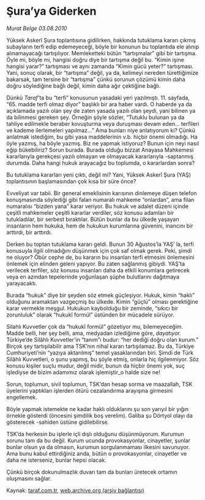 # Şura’ya Giderken

*Murat Belge 03.08.2010*

<div class="yazi"><p>Yüksek Askerî Şura toplantısına gidilirken, hakkında tutuklama kararı çıkmış subayların terfi edip edemeyeceği, böyle bir konunun bu toplantıda ele alınıp alınamayacağı tartışılıyor. Memleketteki bütün “tartışmalar” gibi bir tartışma. Öyle mi, böyle mi, hangisi doğru diye bir tartışma değil bu. “Kimin işine hangisi yarar?” tartışması ve aynı zamanda “Kimin gücü yeter?” tartışması. Yani, sonuç olarak, bir “tartışma” değil, ya da, kelimeyi nereden türettiğimize bakarsak, tam tersine bir “tartışma” çünkü sorunun çözümü kimin daha doğru söylediğine bağlı değil, kimin daha ağır çektiğine bağlı.</p>
<p>Dünkü <i>Taraf’</i>ta bu “terfi” konusunun yasadaki yeri yazılmıştı. 11. sayfada, “65. madde terfi olmaz diyor” başlıklı bir ara haber vardı. O haberde ya da açıklamada yazılı olan şey de zaten yasada yazılı olan şeydi, yani bilinen ya da bilinmesi gereken şey. Örneğin şöyle sözler, “Tutuklu bulunan ya da tahliye edilmekle beraber kovuşturma veya duruşması devam eden… terfileri ve kademe ilerlemeleri yapılmaz…” Ama bunları niye anlatıyorum ki? Çünkü anlatmak istediğim, bu gibi yasa maddelerinin v.b. hiçbir önemi olmadığı. Ha öyle yazmış, ha böyle yazmış. Biz ne yapmak istiyoruz? Bunun için neyi nasıl eğip bükebiliriz? Sorun burada. Burada olduğu bizzat Anayasa Mahkemesi kararlarıyla gerekçesi yazılı olmayan ve olmayacak kararlarıyla -saptanmış durumda. Daha hangi hukuk arayacağız bu toplumda, o kararlardan sonra?</p>
<p>Bu tutuklama kararları yeni çıktı, değil mi? Yani, Yüksek Askerî Şura (YAŞ) toplantısının başlamasından çok kısa bir süre önce?</p>
<p>Evveliyat var tabii. Bir general emeklisinin karısının dinlemeye düşen telefon konuşmasında söylediği gibi falan numaralı mahkeme “onlardan”, ama filan numaralısı “bizden yana” karar veriyor. Bu hukuk ve adalet düzeni içinde çeşitli mahkemeler çeşitli kararlar verdiler, söz konusu adamları bir tutukladılar, bir serbest bıraktılar. Bütün bunlar da bu ülkede yaşayan insanların hem hukuka, hem de hukukun kurumlarına güvenini, inancını bir arttırdı, bir arttırdı.</p>
<p>Derken bu toptan tutuklama kararı geldi. Bunun 30 Ağustos’la YAŞ’ la, terfi konusuyla ilgili olmadığını düşünmek için çok saf olmak gerek. Peki, şimdi ne oluyor? Öbür cephe de, bu kararın bu insanları terfi etmesini önlemesini önlemek için elinden geleni yapıyor. Bu zaten sağlanmış gibiydi. YAŞ’ta verilecek terfiler, söz konusu insanları daha da etkili konumlara getirecek veya en azından tepelerinde yoğunlaşan şüphe bulutlarını dağıtmaya yarayacaktı. </p>
<p>Burada “hukuk” diye bir şeyden söz etmek güçleşiyor. Hukuk, kimin “haklı” olduğunu aramaktan vazgeçmiş bu ülkede. Kimin “güçlü” olması gerektiğine karar vermekle meşgul. Hukukun kaybolduğu bir zeminde, “sıkıcı bir zorunluluk” olarak “hukukî formül” üstünden bir mücadele sürüyor.</p>
<p>Silahlı Kuvvetler çok da “hukukî formül” gözetiyor mu, bilemeyeceğim. Madde belli, her şey belli, ama, medyadan izlediğime göre, <i>dayatıyor.</i> Türkiye’de Silâhlı Kuvvetler’in “tanım”ı budur: “her dediği doğru olan kurum.” Birçok şey tartışılabilir ama TSK’nın nihaî kararı tartışılamaz. Bu da, Türkiye Cumhuriyeti’nin “yazıya aktarılmış” temel yasaklarından biri. Şimdi de Türk Silâhlı Kuvvetleri, o şunu yapmış, bu şöyle etmiş, onlarla hiç ilgilenmiyor. Söz konusu kişiler suçlu mudur, değil midir, bunun da hiçbir önemi yok, suç işlediyse de bizim adamımız olarak işlemiştir_o halde size ne!</p>
<p>Sorun, toplumun, sivil toplumun, TSK’dan hesap sorma ve maazallah, TSK üyelerini yaptıkları işlerden ötürü cezalandırma arayışına girmesini engellemek.</p>
<p>Böyle yapmak istemekte ne kadar haklı olduklarını şu son yarıyıl bir yığın örnekle gösterdi (öncesini şimdilik boş verelim). Galiba şu Dörtyol olayı da gösterecek -sahiden üstüne gidilebilirse.</p>
<p>TSK’da herkesin bu işlerle içli dışlı olduğunu düşünmüyorum. Kurumun sorunu tam da bu değil. Kurum ucunda provokasyonlar, cinayetler, şunlar bunlar olsun ya da olmasın, kurumun sorgulanmaması ilkesini savunuyor. Ama bunu kabul ettirdiğiniz anda, bütün o provokasyonlar, cinayetler ve daha ne isterseniz, bunlar hepsi olacak.</p>
<p>Çünkü birçok dokunulmazlık duvarı tam da bunları üretecek ortamın oluşmasını sağlar.</p>
</div>

Kaynak: [taraf.com.tr](http://www.taraf.com.tr:80/murat-belge/makale-sura-ya-giderken.htm), [web.archive.org (arşiv bağlantısı)](http://web.archive.org/web/20100804204615/http://www.taraf.com.tr:80/murat-belge/makale-sura-ya-giderken.htm)
